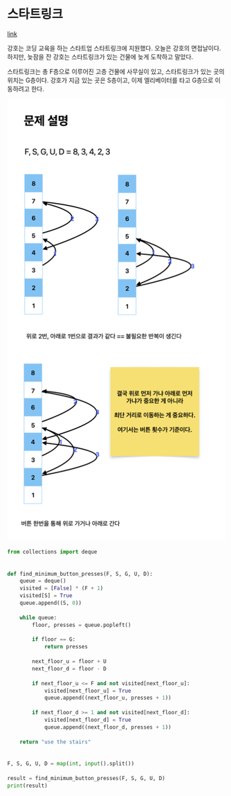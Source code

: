 # 스타트링크

[link](https://www.acmicpc.net/problem/5014)

강호는 코딩 교육을 하는 스타트업 스타트링크에 지원했다. 오늘은 강호의 면접날이다. 하지만, 늦잠을 잔 강호는 스타트링크가 있는 건물에 늦게 도착하고 말았다.

스타트링크는 총 F층으로 이루어진 고층 건물에 사무실이 있고, 스타트링크가 있는 곳의 위치는 G층이다. 강호가 지금 있는 곳은 S층이고, 이제 엘리베이터를 타고 G층으로 이동하려고 한다.


![desc](B5014.png)


```python
from collections import deque


def find_minimum_button_presses(F, S, G, U, D):
    queue = deque()
    visited = [False] * (F + 1)
    visited[S] = True
    queue.append((S, 0))

    while queue:
        floor, presses = queue.popleft()

        if floor == G:
            return presses

        next_floor_u = floor + U
        next_floor_d = floor - D

        if next_floor_u <= F and not visited[next_floor_u]:
            visited[next_floor_u] = True
            queue.append((next_floor_u, presses + 1))

        if next_floor_d >= 1 and not visited[next_floor_d]:
            visited[next_floor_d] = True
            queue.append((next_floor_d, presses + 1))

    return "use the stairs"


F, S, G, U, D = map(int, input().split())

result = find_minimum_button_presses(F, S, G, U, D)
print(result)
```

